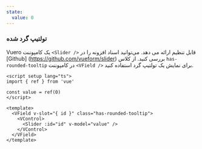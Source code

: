 ```yaml
---
state:
  value: 0
---
```


### تولتیپ گرد شده

Vuero یک کامپوننت `<Slider />` قابل تنظیم ارائه می دهد.
می‌توانید اسناد افزونه را در [Github] (https://github.com/vueform/slider) بررسی کنید. از کلاس `has-rounded-tooltip` در کامپوننت `<VField />` برای نمایش یک تولتیپ گرد استفاده کنید.

<!--code-->

```vue
<script setup lang="ts">
import { ref } from 'vue'

const value = ref(0)
</script>

<template>
  <VField v-slot="{ id }" class="has-rounded-tooltip">
    <VControl>
      <Slider :id="id" v-model="value" />
    </VControl>
  </VField>
</template>
```

<!--/code-->

<!--example-->

<div class="columns mt-2">
  <div class="column is-6">
    <VField v-slot="{ id }" class="pt-5 px-4 has-rounded-tooltip">
      <VControl>
        <Slider :id="id" v-model="frontmatter.state.value" />
      </VControl>
    </VField>
  </div>
</div>

<!--/example-->
